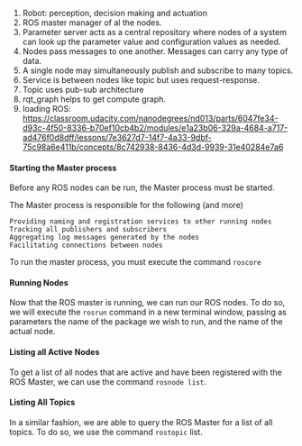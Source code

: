 1. Robot: perception, decision making and actuation
2. ROS master manager of al the nodes.
3. Parameter server acts as a central repository where nodes of a system can look up the parameter value and configuration values as needed.
4. Nodes pass messages to one another. Messages can carry any type of data.
5. A single node may simultaneously publish and subscribe to many topics.
6. Service is between nodes like topic but uses request-response.
7. Topic uses pub-sub architecture
8. rqt_graph helps to get compute graph.
9. loading ROS: https://classroom.udacity.com/nanodegrees/nd013/parts/6047fe34-d93c-4f50-8336-b70ef10cb4b2/modules/e1a23b06-329a-4684-a717-ad476f0d8dff/lessons/7e3627d7-14f7-4a33-9dbf-75c98a6e411b/concepts/8c742938-8436-4d3d-9939-31e40284e7a6

#### Starting the Master process

Before any ROS nodes can be run, the Master process must be started.

The Master process is responsible for the following (and more)

    Providing naming and registration services to other running nodes
    Tracking all publishers and subscribers
    Aggregating log messages generated by the nodes
    Facilitating connections between nodes

To run the master process, you must execute the command `roscore`


#### Running Nodes

Now that the ROS master is running, we can run our  ROS nodes. To do so, we will execute the `rosrun` command in a new terminal window, passing as parameters the name of the package we wish to run, and the name of the actual node.

#### Listing all Active Nodes

To get a list of all nodes that are active and have been registered with the ROS Master, we can use the command `rosnode list`. 
#### Listing All Topics
In a similar fashion, we are able to query the ROS Master for a list of all topics. To do so, we use the command `rostopic` list.
